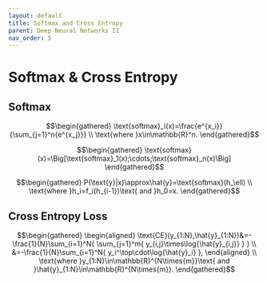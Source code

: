 ```yaml
---
layout: default
title: Softmax and Cross Entropy
parent: Deep Neural Networks II
nav_order: 5
---
```


# Softmax & Cross Entropy

## Softmax

$$\begin{gathered}
\text{softmax}_i(x)=\frac{e^{x_i}}{\sum_{j=1}^n{e^{x_j}}} \\
\text{where }x\in\mathbb{R}^n.
\end{gathered}$$

$$\begin{gathered}
\text{softmax}(x)=\Big[\text{softmax}_1(x);\cdots;\text{softmax}_n(x)\Big]
\end{gathered}$$

$$\begin{gathered}
P(\text{y}|x)\approx\hat{y}=\text{softmax}(h_\ell) \\
\text{where }h_i=f_i(h_{i-1})\text{ and }h_0=x.
\end{gathered}$$

## Cross Entropy Loss

$$\begin{gathered}
\begin{aligned}
\text{CE}(y_{1:N},\hat{y}_{1:N})&=-\frac{1}{N}\sum_{i=1}^N{
    \sum_{j=1}^m{
        y_{i,j}\times\log{\hat{y}_{i,j}}
    }
} \\
&=-\frac{1}{N}\sum_{i=1}^N{
    y_i^\top\cdot\log{\hat{y}_i}
},
\end{aligned} \\
\text{where }y_{1:N}\in\mathbb{R}^{N\times{m}}\text{ and }\hat{y}_{1:N}\in\mathbb{R}^{N\times{m}}.
\end{gathered}$$
